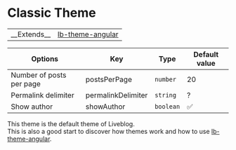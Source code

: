 # Classic Theme

<table><tr><td>__Extends__</td><td><a href="https://github.com/liveblog/lb-theme-angular">lb-theme-angular</a></td></tr></table>

| Options | Key | Type | Default value
|-|-|-|-
| Number of posts per page | postsPerPage | `number` | 20
| Permalink delimiter | permalinkDelimiter | `string` | ?
| Show author | showAuthor | `boolean` | :white_check_mark:


This theme is the default theme of Liveblog.  
This is also a good start to discover how themes work and how to use [lb-theme-angular](https://github.com/liveblog/lb-theme-angular).
